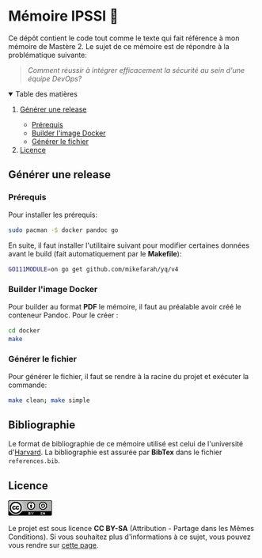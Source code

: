 # Mémoire IPSSI 🚀

Ce dépôt contient le code tout comme le texte qui fait référence à mon mémoire de Mastère 2. Le sujet de ce mémoire est de répondre à la problématique suivante: 

> *Comment réussir à intégrer efficacement la sécurité au sein d'une équipe DevOps?*

<!-- TABLE OF CONTENTS -->
<details open="open">
  <summary>Table des matières</summary>
  <ol>
    <li>
        <a href="#générer-une-release">Générer une release</a></li>
        <ul>
            <li>
                <a href="prérequis">Prérequis</a>
            </li>
            <li>
                <a href="builder-l-image-docker">Builder l'image Docker</a>
            </li>
            <li>
                <a href="générer-le-fichier">Générer le fichier</a>
            </li>
        </ul>
    <li>
        <a href="#licence">Licence</a>
    </li>
  </ol>
</details>

## Générer une release
### Prérequis
Pour installer les prérequis:
```bash
sudo pacman -S docker pandoc go
```
En suite, il faut installer l'utilitaire suivant pour modifier certaines données avant le build (fait automatiquement par le **Makefile**):
```bash
GO111MODULE=on go get github.com/mikefarah/yq/v4
```

### Builder l'image Docker
Pour builder au format **PDF** le mémoire, il faut au préalable avoir créé le conteneur Pandoc.
Pour le créer :
```bash
cd docker
make
```

### Générer le fichier
Pour générer le fichier, il faut se rendre à la racine du projet et exécuter la commande:
```bash
make clean; make simple
```

## Bibliographie
Le format de bibliographie de ce mémoire utilisé est celui de l'université d'[Harvard](https://www.scribbr.fr/citation-des-sources/citer-un-memoire/#).
La bibliographie est assurée par **BibTex** dans le fichier `references.bib`.

## Licence
![](img/CCBYSA.png)

Le projet est sous licence **CC BY-SA** (Attribution - Partage dans les Mêmes Conditions).
Si vous souhaitez plus d'informations à ce sujet, vous pouvez vous rendre sur [cette page](https://creativecommons.org/licenses/by-sa/4.0/).